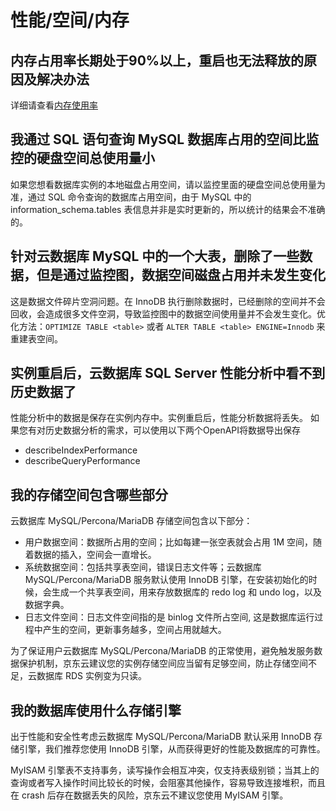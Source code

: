 # 性能/空间/内存

## 内存占用率长期处于90%以上，重启也无法释放的原因及解决办法

详细请查看[内存使用率](../Troubleshooting/Memory-Use-Rate.md)

## 我通过 SQL 语句查询 MySQL 数据库占用的空间比监控的硬盘空间总使用量小

如果您想看数据库实例的本地磁盘占用空间，请以监控里面的硬盘空间总使用量为准，通过 SQL 命令查询的数据库占用空间，由于 MySQL 中的 information_schema.tables 表信息并非是实时更新的，所以统计的结果会不准确的。

## 针对云数据库 MySQL 中的一个大表，删除了一些数据，但是通过监控图，数据空间磁盘占用并未发生变化

这是数据文件碎片空洞问题。在 InnoDB 执行删除数据时，已经删除的空间并不会回收，会造成很多文件空洞，导致监控图中的数据空间使用量并不会发生变化。优化方法：`OPTIMIZE TABLE <table>` 或者 `ALTER TABLE <table> ENGINE=Innodb` 来重建表空间。

## 实例重启后，云数据库 SQL Server 性能分析中看不到历史数据了

性能分析中的数据是保存在实例内存中。实例重启后，性能分析数据将丢失。 如果您有对历史数据分析的需求，可以使用以下两个OpenAPI将数据导出保存

- describeIndexPerformance
- describeQueryPerformance

## 我的存储空间包含哪些部分

云数据库 MySQL/Percona/MariaDB 存储空间包含以下部分：

- 用户数据空间：数据所占用的空间；比如每建一张空表就会占用 1M 空间，随着数据的插入，空间会一直增长。
- 系统数据空间：包括共享表空间，错误日志文件等；云数据库 MySQL/Percona/MariaDB 服务默认使用 InnoDB 引擎，在安装初始化的时候，会生成一个共享表空间，用来存放数据库的 redo log 和 undo log，以及数据字典。
- 日志文件空间：日志文件空间指的是 binlog 文件所占空间, 这是数据库运行过程中产生的空间，更新事务越多，空间占用就越大。

为了保证用户云数据库 MySQL/Percona/MariaDB 的正常使用，避免触发服务数据保护机制，京东云建议您的实例存储空间应当留有足够空间，防止存储空间不足，云数据库 RDS 实例变为只读。

## 我的数据库使用什么存储引擎

出于性能和安全性考虑云数据库 MySQL/Percona/MariaDB 默认采用 InnoDB 存储引擎，我们推荐您使用 InnoDB 引擎，从而获得更好的性能及数据库的可靠性。

MyISAM 引擎表不支持事务，读写操作会相互冲突，仅支持表级别锁；当其上的查询或者写入操作时间比较长的时候，会阻塞其他操作，容易导致连接堆积，而且在 crash 后存在数据丢失的风险，京东云不建议您使用 MyISAM 引擎。
